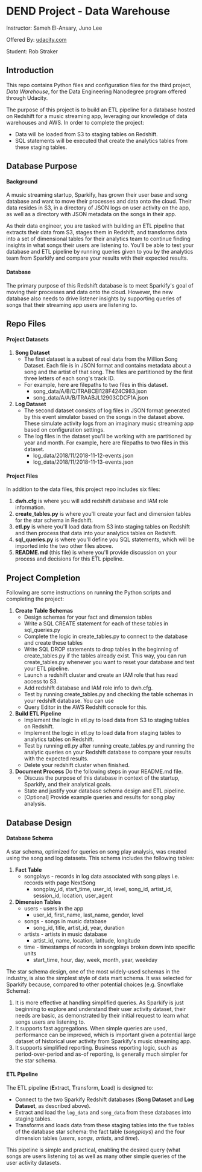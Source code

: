 # DEND Project - Data Warehouse

Instructor: Sameh El-Ansary, Juno Lee

Offered By: [udacity.com][1]

Student: Rob Straker

## Introduction
This repo contains Python files and configuration files for the third project, *Data Warehouse*, for the Data Engineering Nanodegree program offered through Udacity. 

The purpose of this project is to build an ETL pipeline for a database hosted on Redshift for a music streaming app, leveraging our knowledge of data warehouses and AWS. In order to complete the project:
- Data will be loaded from S3 to staging tables on Redshift.
- SQL statements will be executed that create the analytics tables from these staging tables.

## Database Purpose
#### Background
A music streaming startup, Sparkify, has grown their user base and song database and want to move their processes and data onto the cloud. Their data resides in S3, in a directory of JSON logs on user activity on the app, as well as a directory with JSON metadata on the songs in their app.

As their data engineer, you are tasked with building an ETL pipeline that extracts their data from S3, stages them in Redshift, and transforms data into a set of dimensional tables for their analytics team to continue finding insights in what songs their users are listening to. You'll be able to test your database and ETL pipeline by running queries given to you by the analytics team from Sparkify and compare your results with their expected results.

#### Database
The primary purpose of this Redshift database is to meet Sparkify's goal of moving their processes and data onto the cloud. However, the new database also needs to drive listener insights by supporting queries of songs that their streaming app users are listening to. 

## Repo Files
#### Project Datasets
1. **Song Dataset**
    - The first dataset is a subset of real data from the Million Song Dataset. Each file is in JSON format and contains metadata about a song and the artist of that song. The files are partitioned by the first three letters of each song's track ID. 
    - For example, here are filepaths to two files in this dataset.
        - song_data/A/B/C/TRABCEI128F424C983.json
        - song_data/A/A/B/TRAABJL12903CDCF1A.json
2. **Log Dataset**
    - The second dataset consists of log files in JSON format generated by this event simulator based on the songs in the dataset above. These simulate activity logs from an imaginary music streaming app based on configuration settings.
    - The log files in the dataset you'll be working with are partitioned by year and month. For example, here are filepaths to two files in this dataset.
        - log_data/2018/11/2018-11-12-events.json
        - log_data/2018/11/2018-11-13-events.json

#### Project Files
In addition to the data files, this project repo includes six files:
1. **dwh.cfg** is where you will add redshift database and IAM role information.
2. **create_tables.py** is where you'll create your fact and dimension tables for the star schema in Redshift.
3. **etl.py** is where you'll load data from S3 into staging tables on Redshift and then process that data into your analytics tables on Redshift.
4. **sql_queries.py** is where you'll define you SQL statements, which will be imported into the two other files above.
5. **README.md** (this file) is where you'll provide discussion on your process and decisions for this ETL pipeline.

## Project Completion
Following are some instructions on running the Python scripts and completing the project:
1. **Create Table Schemas**
    - Design schemas for your fact and dimension tables
    - Write a SQL CREATE statement for each of these tables in sql_queries.py
    - Complete the logic in create_tables.py to connect to the database and create these tables
    - Write SQL DROP statements to drop tables in the beginning of create_tables.py if the tables already exist. This way, you can run create_tables.py whenever you want to reset your database and test your ETL pipeline.
    - Launch a redshift cluster and create an IAM role that has read access to S3.
    - Add redshift database and IAM role info to dwh.cfg.
    - Test by running create_tables.py and checking the table schemas in your redshift database. You can use
    - Query Editor in the AWS Redshift console for this.
2. **Build ETL Pipeline**
    - Implement the logic in etl.py to load data from S3 to staging tables on Redshift.
    - Implement the logic in etl.py to load data from staging tables to analytics tables on Redshift.
    - Test by running etl.py after running create_tables.py and running the analytic queries on your Redshift database to compare your results with the expected results.
    - Delete your redshift cluster when finished.
3. **Document Process** Do the following steps in your README.md file.
    - Discuss the purpose of this database in context of the startup, Sparkify, and their analytical goals.
    - State and justify your database schema design and ETL pipeline.
    - [Optional] Provide example queries and results for song play analysis.

## Database Design
#### Database Schema
A star schema, optimized for queries on song play analysis, was created using the song and log datasets. This schema includes the following tables:
1. **Fact Table**
    - songplays - records in log data associated with song plays i.e. records with page NextSong
        - songplay_id, start_time, user_id, level, song_id, artist_id, session_id, location, user_agent
2. **Dimension Tables**
    - users - users in the app
        - user_id, first_name, last_name, gender, level
    - songs - songs in music database
        - song_id, title, artist_id, year, duration
    - artists - artists in music database
        - artist_id, name, location, latitude, longitude
    - time - timestamps of records in songplays broken down into specific units
        - start_time, hour, day, week, month, year, weekday

The star schema design, one of the most widely-used schemas in the industry, is also the simplest style of data mart schema. It was selected for Sparkify because, compared to other potential choices (e.g. Snowflake Schema):
1. It is more effective at handling simplified queries. As Sparkify is just beginning to explore and understand their user activity dataset, their needs are basic, as demonstrated by their initial request to learn what songs users are listening to. 
2. It supports fast aggregations. When simple queries are used, performance can be improved, which is important given a potential large dataset of historical user activity from Sparkify's music streaming app.
3. It supports simplified reporting. Business reporting logic, such as period-over-period and as-of reporting, is generally much simpler for the star schema.

#### ETL Pipeline
The ETL pipeline (**E**xtract, **T**ransform, **L**oad) is designed to:
- Connect to the two Sparkify Redshift databases (**Song Dataset** and **Log Dataset**, as described above).
- Extract and load the ```log_data``` and ```song_data``` from these databases into staging tables.
- Transforms and loads data from these staging tables into the five tables of the database star schema: the fact table (*songplays*) and the four dimension tables (*users*, *songs*, *artists*, and *time*).

This pipeline is simple and practical, enabling the desired query (what songs are users listening to) as well as many other simple queries of the user activity datasets.


[//]: # (Links Section)
[1]:https://www.udacity.com